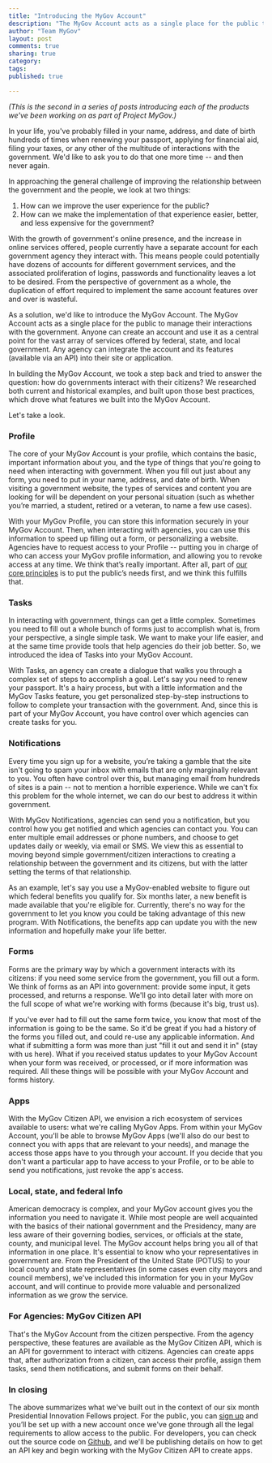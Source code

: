 ```yaml
---
title: "Introducing the MyGov Account"
description: "The MyGov Account acts as a single place for the public to manage their interactions with the government. Anyone can create an account and use it as a central point for all of the vast array of services offered by federal, state and local government."
author: "Team MyGov"
layout: post
comments: true
sharing: true
category: 
tags: 
published: true

---
```


*(This is the second in a series of posts introducing each of the products we've been working on as part of Project MyGov.)*

In your life, you've probably filled in your name, address, and date of birth hundreds of times when renewing your passport, applying for financial aid, filing your taxes, or any other of the multitude of interactions with the government. We'd like to ask you to do that one more time -- and then never again.

In approaching the general challenge of improving the relationship between the government and the people, we look at two things:

1. How can we improve the user experience for the public?
2. How can we make the implementation of that experience easier, better, and less expensive for the government? 

With the growth of government's online presence, and the increase in online services offered, people currently have a separate account for each government agency they interact with. This means people could potentially have dozens of accounts for different government services, and the associated proliferation of logins, passwords and functionality leaves a lot to be desired. From the perspective of government as a whole, the duplication of effort required to implement the same account features over and over is wasteful.

As a solution, we'd like to introduce the MyGov Account. The MyGov Account acts as a single place for the public to manage their interactions with the government. Anyone can create an account and use it as a central point for the vast array of services offered by federal, state, and local government. Any agency can integrate the account and its features (available via an API) into their site or application.

In building the MyGov Account, we took a step back and tried to answer the question: how do governments interact with their citizens? We researched both current and historical examples, and built upon those best practices, which drove what features we built into the MyGov Account.

Let's take a look.

### Profile

The core of your MyGov Account is your profile, which contains the basic, important information about you, and the type of things that you're going to need when interacting with government. When you fill out just about any form, you need to put in your name, address, and date of birth. When visiting a government website, the types of services and content you are looking for will be dependent on your personal situation (such as whether you’re married, a student, retired or a veteran, to name a few use cases).

With your MyGov Profile, you can store this information securely in your MyGov Account. Then, when interacting with agencies, you can use this information to speed up filling out a form, or personalizing a website. Agencies have to request access to your Profile -- putting you in charge of who can access your MyGov profile information, and allowing you to revoke access at any time. We think that’s really important. After all, part of [our core principles](http://presidential-innovation-fellows.github.com/mygov/2012/12/27/We-believe-Project-MyGov-principles) is to put the public’s needs first, and we think this fulfills that.

### Tasks

In interacting with government, things can get a little complex. Sometimes you need to fill out a whole bunch of forms just to accomplish what is, from your perspective, a single simple task. We want to make your life easier, and at the same time provide tools that help agencies do their job better. So, we introduced the idea of Tasks into your MyGov Account.

With Tasks, an agency can create a dialogue that walks you through a complex set of steps to accomplish a goal. Let's say you need to renew your passport. It's a hairy process, but with a little information and the MyGov Tasks feature, you get personalized step-by-step instructions to follow to complete your transaction with the government. And, since this is part of your MyGov Account, you have control over which agencies can create tasks for you.

### Notifications

Every time you sign up for a website, you’re taking a gamble that the site isn't going to spam your inbox with emails that are only marginally relevant to you. You often have control over this, but managing email from hundreds of sites is a pain -- not to mention a horrible experience. While we can't fix this problem for the whole internet, we can do our best to address it within government.

With MyGov Notifications, agencies can send you a notification, but you control how you get notified and which agencies can contact you. You can enter multiple email addresses or phone numbers, and choose to get updates daily or weekly, via email or SMS. We view this as essential to moving beyond simple government/citizen interactions to creating a relationship between the government and its citizens, but with the latter setting the terms of that relationship.

As an example, let's say you use a MyGov-enabled website to figure out which federal benefits you qualify for. Six months later, a new benefit is made available that you're eligible for. Currently, there's no way for the government to let you know you could be taking advantage of this new program. With Notifications, the benefits app can update you with the new information and hopefully make your life better.

### Forms

Forms are the primary way by which a government interacts with its citizens: if you need some service from the government, you fill out a form. We think of forms as an API into government: provide some input, it gets processed, and returns a response. We'll go into detail later with more on the full scope of what we're working with forms (because it's big, trust us).

If you've ever had to fill out the same form twice, you know that most of the information is going to be the same. So it'd be great if you had a history of the forms you filled out, and could re-use any applicable information. And what if submitting a form was more than just "fill it out and send it in" (stay with us here). What if you received status updates to your MyGov Account when your form was received, or processed, or if more information was required. All these things will be possible with your MyGov Account and forms history.

### Apps

With the MyGov Citizen API, we envision a rich ecosystem of services available to users: what we're calling MyGov Apps. From within your MyGov Account, you'll be able to browse MyGov Apps (we'll also do our best to connect you with apps that are relevant to your needs), and manage the access those apps have to you through your account. If you decide that you don't want a particular app to have access to your Profile, or to be able to send you notifications, just revoke the app's access.

### Local, state, and federal Info

American democracy is complex, and your MyGov account gives you the information you need to navigate it. While most people are well acquainted with the basics of their national government and the Presidency, many are less aware of their governing bodies, services, or officials at the state, county, and municipal level. The MyGov account helps bring you all of that information in one place. It's essential to know who your representatives in government are. From the President of the United State (POTUS) to your local county and state representatives (in some cases even city mayors and council members), we've included this information for you in your MyGov account, and will continue to provide more valuable and personalized information as we grow the service.

### For Agencies: MyGov Citizen API

That's the MyGov Account from the citizen perspective. From the agency perspective, these features are available as the MyGov Citizen API, which is an API for government to interact with citizens. Agencies can create apps that, after authorization from a citizen, can access their profile, assign them tasks, send them notifications, and submit forms on their behalf.

### In closing

The above summarizes what we've built out in the context of our six month Presidential Innovation Fellows project. For the public, you can [sign up](https://my.usa.gov) and you’ll be set up with a new account once we've gone through all the legal requirements to allow access to the public. For developers, you can check out the source code on [Github](https://github.com/gsa-ocsit/mygov-account), and we'll be publishing details on how to get an API key and begin working with the MyGov Citizen API to create apps.